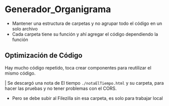 # Generador_Organigrama

- Mantener una estructura de carpetas y no agrupar todo el código en un solo archivo
- Cada carpeta tiene su función y ahí agregar el código dependiendo la función

## Optimización de Código

Hay mucho código repetido, toca crear componentes para reutilizar el mismo código.

| Se descargó una nota de El tiempo `./notaElTiempo.html` y su carpeta, para hacer las pruebas y no tener problemas con el CORS.

- Pero se debe subir al Filezilla sin esa carpeta, es solo para trabajar local
